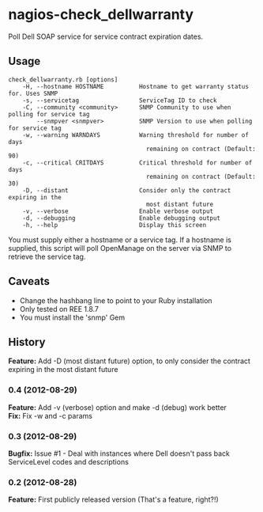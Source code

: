 nagios-check_dellwarranty
=========================

Poll Dell SOAP service for service contract expiration dates.

Usage
-------
    check_dellwarranty.rb [options]
        -H, --hostname HOSTNAME          Hostname to get warranty status for. Uses SNMP
        -s, --servicetag                 ServiceTag ID to check
        -C, --community <community>      SNMP Community to use when polling for service tag
            --snmpver <snmpver>          SNMP Version to use when polling for service tag
        -w, --warning WARNDAYS           Warning threshold for number of days
                                           remaining on contract (Default: 90)
        -c, --critical CRITDAYS          Critical threshold for number of days
                                           remaining on contract (Default: 30)
        -D, --distant                    Consider only the contract expiring in the
                                           most distant future
        -v, --verbose                    Enable verbose output
        -d, --debugging                  Enable debugging output
        -h, --help                       Display this screen

You must supply either a hostname or a service tag. If a hostname is supplied, this script will
poll OpenManage on the server via SNMP to retrieve the service tag.

Caveats
-------
* Change the hashbang line to point to your Ruby installation
* Only tested on REE 1.8.7
* You must install the 'snmp' Gem 

History
------------
**Feature:** Add -D (most distant future) option, to only consider the contract expiring in the most distant future
### 0.4 (2012-08-29)
**Feature:** Add -v (verbose) option and make -d (debug) work better  
**Fix:** Fix -w and -c params
### 0.3 (2012-08-29)
**Bugfix:** Issue #1 - Deal with instances where Dell doesn't pass back ServiceLevel codes and descriptions
### 0.2 (2012-08-28)
**Feature:** First publicly released version (That's a feature, right?!)

